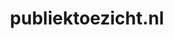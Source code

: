 ---
layout: post
title: "publiektoezicht.nl"
internal_url: "/dutchgov/publiektoezicht.nl.html"
subdomains_count: 1
all_subdomains_count: 2
urls_count: 1
ssl_rank: 0
http_rank: 85
url_link: /data/publiektoezicht.nl/urls.txt
all_subdomains_link: /data/publiektoezicht.nl/all_subdomains.txt
subdomains_link: /data/publiektoezicht.nl/subdomains.txt
categories: dutchgov
---